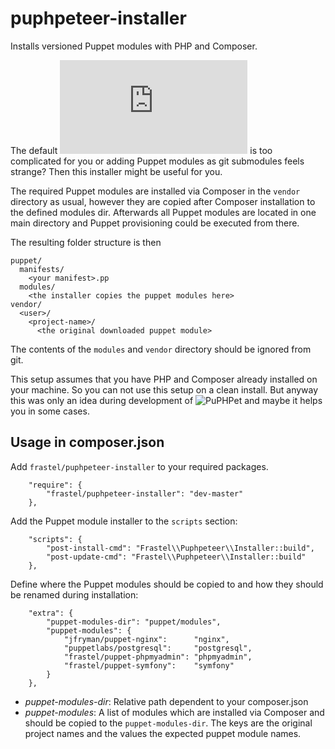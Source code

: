 # puphpeteer-installer

Installs versioned Puppet modules with PHP and Composer.

The default ![puppet module installer](http://docs.puppetlabs.com/puppet/2.7/reference/modules_installing.html) is too complicated for you or adding Puppet modules as git submodules feels strange?
Then this installer might be useful for you.

The required Puppet modules are installed via Composer in the `vendor` directory as usual,
however they are copied after Composer installation to the defined modules dir.
Afterwards all Puppet modules are located in one main directory and Puppet provisioning could be executed from there.

The resulting folder structure is then
```
puppet/
  manifests/
    <your manifest>.pp
  modules/
    <the installer copies the puppet modules here>
vendor/
  <user>/
    <project-name>/
      <the original downloaded puppet module>
```
The contents of the `modules` and `vendor` directory should be ignored from git.

This setup assumes that you have PHP and Composer already installed on your machine. So you can not use this setup
on a clean install. But anyway this was only an idea during development of ![PuPHPet](https://github.com/puphpet/puphpet/issues/56) and maybe it helps you in some cases.

## Usage in composer.json

Add `frastel/puphpeteer-installer` to your required packages.

```
    "require": {
        "frastel/puphpeteer-installer": "dev-master"
    },
```

Add the Puppet module installer to the `scripts` section:
```
    "scripts": {
        "post-install-cmd": "Frastel\\Puphpeteer\\Installer::build",
        "post-update-cmd": "Frastel\\Puphpeteer\\Installer::build"
    },
```

Define where the Puppet modules should be copied to and how they should be renamed during installation:
```
    "extra": {
        "puppet-modules-dir": "puppet/modules",
        "puppet-modules": {
            "jfryman/puppet-nginx":      "nginx",
            "puppetlabs/postgresql":     "postgresql",
            "frastel/puppet-phpmyadmin": "phpmyadmin",
            "frastel/puppet-symfony":    "symfony"
        }
    },
```
* *puppet-modules-dir*: Relative path dependent to your composer.json
* *puppet-modules*: A list of modules which are installed via Composer and should be copied to the `puppet-modules-dir`. The keys are the original project names and the values the expected puppet module names.
